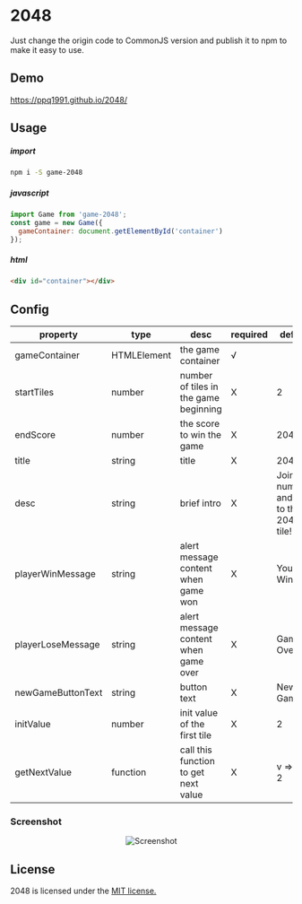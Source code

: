 # 2048
Just change the origin code to CommonJS version and publish it to npm to make it easy to use.

## Demo
https://ppq1991.github.io/2048/

## Usage
##### import
```bash
npm i -S game-2048
```

##### javascript
```js
import Game from 'game-2048';
const game = new Game({
  gameContainer: document.getElementById('container')
}); 
```

##### html
```html
<div id="container"></div>
```

## Config
|property|type|desc|required|default|
|---|---|---|---|---|
|gameContainer|HTMLElement|the game container|√||
|startTiles|number|number of tiles in the game beginning|X|2|
|endScore|number|the score to win the game|X|2048|
|title|string|title|X|2048|
|desc|string|brief intro|X|Join the numbers and get to the 2048 tile!|
|playerWinMessage|string|alert message content when game won|X|You Win!|
|playerLoseMessage|string|alert message content when game over|X|Game Over!|
|newGameButtonText|string|button text|X|New Game|
|initValue|number|init value of the first tile|X|2|
|getNextValue|function|call this function to get next value|X|v => v * 2|


### Screenshot

<p align="center">
  <img src="https://cloud.githubusercontent.com/assets/1175750/8614312/280e5dc2-26f1-11e5-9f1f-5891c3ca8b26.png" alt="Screenshot"/>
</p>


## License
2048 is licensed under the [MIT license.](https://github.com/gabrielecirulli/2048/blob/master/LICENSE.txt)
